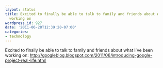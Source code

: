 ```yaml
---
layout: status
title: Excited to finally be able to talk to family and friends about what I've been
  working on
wordpress_id: 927
date: '2011-06-28T12:39:20-07:00'
categories:
- technology
---
```

Excited to finally be able to talk to family and friends about what I've been working on:
<http://googleblog.blogspot.com/2011/06/introducing-google-project-real-life.html>
